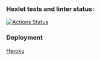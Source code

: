 ### Hexlet tests and linter status:
[![Actions Status](https://github.com/mikhaylov-ya/frontend-project-lvl4/workflows/hexlet-check/badge.svg)](https://github.com/mikhaylov-ya/frontend-project-lvl4/actions)

### Deployment
[Heroku](https://whispering-mesa-02615.herokuapp.com/)
